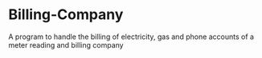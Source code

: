 # Billing-Company
A program to handle the billing of electricity, gas and phone  accounts of a meter reading and billing company
